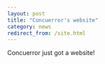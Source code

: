 ```yaml
---
layout: post
title: "Concuerror's website"
category: news
redirect_from: /site.html
---
```


Concuerror just got a website!
